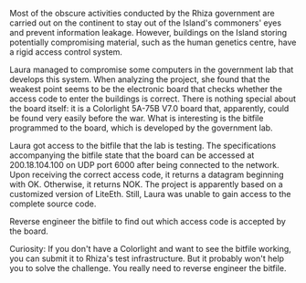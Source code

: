 Most of the obscure activities conducted by the Rhiza government are carried out on the continent to stay out of the Island's commoners' eyes and prevent information leakage. However, buildings on the Island storing potentially compromising material, such as the human genetics centre, have a rigid access control system.

Laura managed to compromise some computers in the government lab that develops this system. When analyzing the project, she found that the weakest point seems to be the electronic board that checks whether the access code to enter the buildings is correct. There is nothing special about the board itself: it is a Colorlight 5A-75B V7.0 board that, apparently, could be found very easily before the war. What is interesting is the bitfile programmed to the board, which is developed by the government lab.

Laura got access to the bitfile that the lab is testing. The specifications accompanying the bitfile state that the board can be accessed at 200.18.104.100 on UDP port 6000 after being connected to the network. Upon receiving the correct access code, it returns a datagram beginning with OK. Otherwise, it returns NOK. The project is apparently based on a customized version of LiteEth. Still, Laura was unable to gain access to the complete source code.

Reverse engineer the bitfile to find out which access code is accepted by the board.

Curiosity: If you don't have a Colorlight and want to see the bitfile working, you can submit it to Rhiza's test infrastructure. But it probably won't help you to solve the challenge. You really need to reverse engineer the bitfile.
